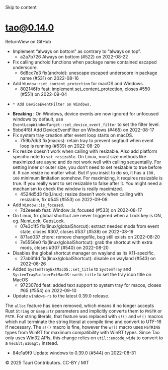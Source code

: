 Skip to content
# tao@0.14.0
ReturnView on GitHub
  * Implement “always on bottom” as contrary to “always on top”. 
    * a2a7b726 Always on bottom (#522) on 2022-08-22
  * Fix calling android functions when package name contained escaped underscore. 
    * 6d8cc7e3 fix(android): unescape escaped underscore in package name (#531) on 2022-08-16
  * Add `Window::set_content_protection` for macOS and Windows. 
    * 802146fb feat: implement set_content_protection, closes #550 (#551) on 2022-09-04
  *     * Add DeviceEventFilter on Windows.
  * **Breaking** : On Windows, device events are now ignored for unfocused windows by default, use `EventLoopWindowTarget::set_device_event_filter` to set the filter level.
  * 5bbd4f8f Add DeviceEventFilter on Windows (#465) on 2022-08-17
  * Fix system tray creation after event loop starts on macOS. 
    * 759b7db3 fix(macos): retain tray to prevent segfault when event loop is running (#539) on 2022-08-20
  * Fix resize doesn’t work when calling with resizable. Also add platform specific note to `set_resizable`. On Linux, most size methods like maximized are async and do not work well with calling sequentailly. For setting inner or outer size, you don’t need to set resizable to true before it. It can resize no matter what. But if you insist to do so, it has a `100, 100` minimum limitation somehow. For maximizing, it requires resizable is true. If you really want to set resizable to false after it. You might need a mechanism to check the window is really maximized. 
    * 4524d5d3 fix(Linux): resize doesn’t work when calling with resizable, fix #545 (#553) on 2022-09-08
  * Add `Window::is_focused`. 
    * 7d2eeeeb feat: Window::is_focused (#533) on 2022-08-17
  * On Linux, fix global shortcut are never triggered when a Lock key is ON, eg. NumLock, CapsLock. 
    * 07e3c1f5 fix(linux/globalShorcut): extract needed mods from event state, closes #307, closes #537 (#538) on 2022-08-19
    * 871ad037 chore: remove changefile, bug still exists on 2022-08-20
    * 7e5556e0 fix(linux/globalShortcut): grab the shortcut with extra mods, closes #307 (#540) on 2022-08-20
  * Disables the global shortcut manager on wayland as its X11-specific. 
    * 27ab6f4d fix(linux/globalShortcut): disable on wayland (#543) on 2022-08-26
  * Added `SystemTrayExtMacOS::set_title` to `SystemTray` and `SystemTrayBuilderExtMacOS::with_title` to set the tray icon title on MacOS 
    * 972307dd feat: added text support to system tray for macos, closes #65 (#554) on 2022-09-10
  * Update `windows-rs` to the latest 0.39.0 release.


The `alloc` feature has been removed, which means it no longer accepts Rust `String` or `&amp;str` parameters and implicitly converts them to `PWSTR` or `PSTR`.
For string literals, that feature was replaced with `s!()` and `w!()` macros which null terminate the string literal at compile time and convert to UTF-16 if necessary. The `s!()` macro is fine, however the `w!()` macro uses `HSTRING` types from WinRT for maximum compatibility with WinRT types. Since Tao only uses Win32 APIs, this change relies on `util::encode_wide` to convert to a `Vec&lt;u16&gt;` instead.
  * 84e1a9f9 Update windows to 0.39.0 (#544) on 2022-08-31


© 2025 Tauri Contributors. CC-BY / MIT
